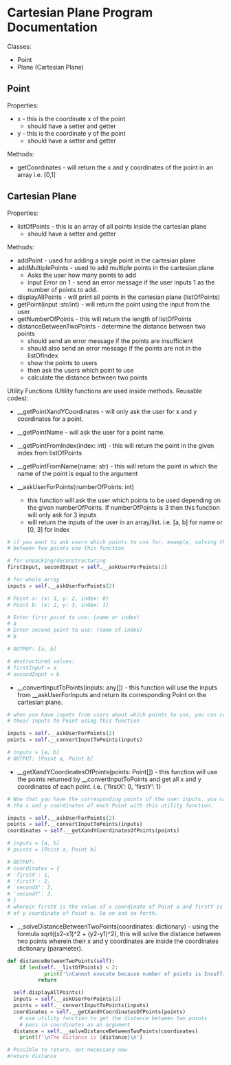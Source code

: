 # Cartesian Plane Program Documentation

Classes:

- Point
- Plane (Cartesian Plane)

## Point

Properties:

- x - this is the coordinate x of the point
    - should have a setter and getter
- y - this is the coordinate y of the point
    - should have a setter and getter

Methods: 

- getCoordinates - will return the x and y coordinates of the point in an array i.e. [0,1]

## **Cartesian Plane**

Properties:

- listOfPoints - this is an array of all points inside the cartesian plane
    - should have a setter and getter

Methods: 

- addPoint - used for adding a single point in the cartesian plane
- addMultiplePoints - used to add multiple points in the cartesian plane
    - Asks the user how many points to add
    - input Error on 1 - send an error message if the user inputs 1 as the number of points to add.
- displayAllPoints - will print all points in the cartesian plane (listOfPoints)
- getPoint(input :str/int) - will return the point using the input from the user
- getNumberOfPoints - this will return the length of listOfPoints
- distanceBetweenTwoPoints - determine the distance between two points
    - should send an error message if the points are insufficient
    - should also send an error message if the points are not in the listOfIndex
    - show the points to users
    - then ask the users which point to use
    - calculate the distance between two points
    

Utility Functions (Utility functions are used inside methods. Reusable codes): 

- __getPointXandYCoordinates - will only ask the user for x and y coordinates for a point.
- __getPointName - will ask the user for a point name.
- __getPointFromIndex(index: int) - this will return the point in the given index from listOfPoints
- __getPointFromName(name: str) - this will return the point in which the name of the point is equal to the argument

- __askUserForPoints(numberOfPoints: int)
    - this function will ask the user which points to be used depending on the given numberOfPoints. If numberOfPoints is 3 then this function will only ask for 3 inputs
    - will return the inputs of the user in an array/list. i.e. [a, b] for name or [0, 3] for index

```python
# if you want to ask users which points to use for, example, solving the distance
# between two points use this function

# for unpacking/deconstructuring
firstInput, secondInput = self.__askUserForPoints(2)

# for whole array
inputs = self.__askUserForPoints(2)

# Point a: (x: 1, y: 2, index: 0)
# Point b: (x: 2, y: 3, index: 1)

# Enter first point to use: (name or index)
# a
# Enter second point to use: (name of index)
# b

# OUTPUT: [a, b]

# destructured values:
# firstInput = a
# secondInput = b
```

- __convertInputToPoints(inputs: any[]) - this function will use the inputs from __askUserForInputs and return its corresponding Point on the cartesian plane.

```python
# when you have inputs from users about which points to use, you can convert
# their inputs to Point using this function

inputs = self.__askUserForPoints(2)
points = self.__convertInputToPoints(inputs)

# inputs = [a, b]
# OUTPUT: [Point a, Point b]
```

- __getXandYCoordinatesOfPoints(points: Point[]) - this function will use the points returned by __convertInputToPoints and get all x and y coordinates of each point. i.e. {’firstX’: 0, ‘firstY’: 1}

```python
# Now that you have the corresponding points of the user inputs, you can get 
# the x and y coordinates of each Point with this utility function.

inputs = self.__askUserForPoints(2)
points = self.__convertInputToPoints(inputs)
coordinates = self.__getXandYCoordinatesOfPoints(points)

# inputs = [a, b]
# points = [Point a, Point b]

# OUTPUT:
# coordinates = {
# 'firstX': 1,
# 'firstY': 2,
# 'secondX': 2,
# 'secondY': 3,
# }
# wherein firstX is the value of x coordinate of Point a and firstY is the value
# of y coordinate of Point a. So on and so forth.
```

- __solveDistanceBetweenTwoPoints(coordinates: dictionary) - using the formula sqrt((x2-x1)^2 + (y2-y1)^2), this will solve the distance between two points wherein their x and y coordinates are inside the coordinates dictionary (parameter).

```python
def distanceBetweenTwoPoints(self):
	if len(self.__listOfPoints) < 2:
			print('\nCannot execute because number of points is Insufficient\n')
		  return

  self.displayAllPoints()
  inputs = self.__askUserForPoints(2)
  points = self.__convertInputToPoints(inputs)
  coordinates = self.__getXandYCoordinatesOfPoints(points)
	# use utility function to get the distance between two points 
	# pass in coordinates as an argument
  distance = self.__solveDistanceBetweenTwoPoints(coordinates)
	print(f'\nThe distance is {distance}\n')

# Possible to return, not necessary now
#return distance
```